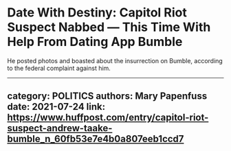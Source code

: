 # Date With Destiny: Capitol Riot Suspect Nabbed — This Time With Help From Dating App Bumble

He posted photos and boasted about the insurrection on Bumble, according to the federal complaint against him.

---
category: POLITICS
authors: Mary Papenfuss
date: 2021-07-24
link: https://www.huffpost.com/entry/capitol-riot-suspect-andrew-taake-bumble_n_60fb53e7e4b0a807eeb1ccd7
---
